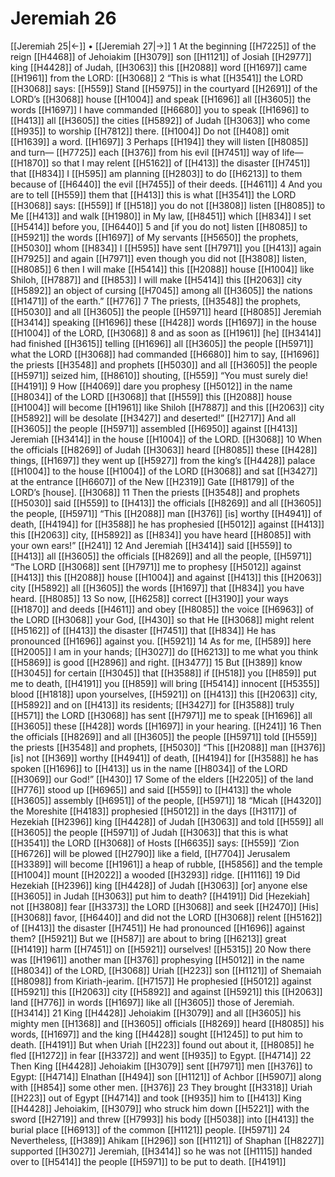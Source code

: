 # Jeremiah 26
[[Jeremiah 25|←]] • [[Jeremiah 27|→]]
1 At the beginning [[H7225]] of the reign [[H4468]] of Jehoiakim [[H3079]] son [[H1121]] of Josiah [[H2977]] king [[H4428]] of Judah, [[H3063]] this [[H2088]] word [[H1697]] came [[H1961]] from the LORD: [[H3068]] 
2 “This is what [[H3541]] the LORD [[H3068]] says: [[H559]] Stand [[H5975]] in the courtyard [[H2691]] of the LORD’s [[H3068]] house [[H1004]] and speak [[H1696]] all [[H3605]] the words [[H1697]] I have commanded [[H6680]] you to speak [[H1696]] to [[H413]] all [[H3605]] the cities [[H5892]] of Judah [[H3063]] who come [[H935]] to worship [[H7812]] there. [[H1004]] Do not [[H408]] omit [[H1639]] a word. [[H1697]] 
3 Perhaps [[H194]] they will listen [[H8085]] and turn— [[H7725]] each [[H376]] from his evil [[H7451]] way of life— [[H1870]] so that I may relent [[H5162]] of [[H413]] the disaster [[H7451]] that [[H834]] I [[H595]] am planning [[H2803]] to do [[H6213]] to them  because of [[H6440]] the evil [[H7455]] of their deeds. [[H4611]] 
4 And you are to tell [[H559]] them that [[H413]] this is what [[H3541]] the LORD [[H3068]] says: [[H559]] If [[H518]] you do not [[H3808]] listen [[H8085]] to Me [[H413]] and walk [[H1980]] in My law, [[H8451]] which [[H834]] I set [[H5414]] before you, [[H6440]] 
5 and [if you do not] listen [[H8085]] to [[H5921]] the words [[H1697]] of My servants [[H5650]] the prophets, [[H5030]] whom [[H834]] I [[H595]] have sent [[H7971]] you [[H413]] again [[H7925]] and again [[H7971]] even though you did not [[H3808]] listen, [[H8085]] 
6 then I will make [[H5414]] this [[H2088]] house [[H1004]] like Shiloh, [[H7887]] and [[H853]] I will make [[H5414]] this [[H2063]] city [[H5892]] an object of cursing [[H7045]] among all [[H3605]] the nations [[H1471]] of the earth.” [[H776]] 
7 The priests, [[H3548]] the prophets, [[H5030]] and all [[H3605]] the people [[H5971]] heard [[H8085]] Jeremiah [[H3414]] speaking [[H1696]] these [[H428]] words [[H1697]] in the house [[H1004]] of the LORD, [[H3068]] 
8 and as soon as [[H1961]] [he] [[H3414]] had finished [[H3615]] telling [[H1696]] all [[H3605]] the people [[H5971]] what the LORD [[H3068]] had commanded [[H6680]] him to say, [[H1696]] the priests [[H3548]] and prophets [[H5030]] and all [[H3605]] the people [[H5971]] seized him, [[H8610]] shouting, [[H559]] “You must surely die! [[H4191]] 
9 How [[H4069]] dare you prophesy [[H5012]] in the name [[H8034]] of the LORD [[H3068]] that [[H559]] this [[H2088]] house [[H1004]] will become [[H1961]] like Shiloh [[H7887]] and this [[H2063]] city [[H5892]] will be desolate [[H3427]] and deserted!” [[H2717]] And all [[H3605]] the people [[H5971]] assembled [[H6950]] against [[H413]] Jeremiah [[H3414]] in the house [[H1004]] of the LORD. [[H3068]] 
10 When the officials [[H8269]] of Judah [[H3063]] heard [[H8085]] these [[H428]] things, [[H1697]] they went up [[H5927]] from the king’s [[H4428]] palace [[H1004]] to the house [[H1004]] of the LORD [[H3068]] and sat [[H3427]] at the entrance [[H6607]] of the New [[H2319]] Gate [[H8179]] of the LORD’s [house]. [[H3068]] 
11 Then the priests [[H3548]] and prophets [[H5030]] said [[H559]] to [[H413]] the officials [[H8269]] and all [[H3605]] the people, [[H5971]] “This [[H2088]] man [[H376]] [is] worthy [[H4941]] of death, [[H4194]] for [[H3588]] he has prophesied [[H5012]] against [[H413]] this [[H2063]] city, [[H5892]] as [[H834]] you have heard [[H8085]] with your own ears!” [[H241]] 
12 And Jeremiah [[H3414]] said [[H559]] to [[H413]] all [[H3605]] the officials [[H8269]] and all the people, [[H5971]] “The LORD [[H3068]] sent [[H7971]] me to prophesy [[H5012]] against [[H413]] this [[H2088]] house [[H1004]] and against [[H413]] this [[H2063]] city [[H5892]] all [[H3605]] the words [[H1697]] that [[H834]] you have heard. [[H8085]] 
13 So now, [[H6258]] correct [[H3190]] your ways [[H1870]] and deeds [[H4611]] and obey [[H8085]] the voice [[H6963]] of the LORD [[H3068]] your God, [[H430]] so that He [[H3068]] might relent [[H5162]] of [[H413]] the disaster [[H7451]] that [[H834]] He has pronounced [[H1696]] against you. [[H5921]] 
14 As for me, [[H589]] here [[H2005]] I am in your hands; [[H3027]] do [[H6213]] to me  what you think [[H5869]] is good [[H2896]] and right. [[H3477]] 
15 But [[H389]] know [[H3045]] for certain [[H3045]] that [[H3588]] if [[H518]] you [[H859]] put me to death, [[H4191]] you [[H859]] will bring [[H5414]] innocent [[H5355]] blood [[H1818]] upon yourselves, [[H5921]] on [[H413]] this [[H2063]] city, [[H5892]] and on [[H413]] its residents; [[H3427]] for [[H3588]] truly [[H571]] the LORD [[H3068]] has sent [[H7971]] me to speak [[H1696]] all [[H3605]] these [[H428]] words [[H1697]] in your hearing. [[H241]] 
16 Then the officials [[H8269]] and all [[H3605]] the people [[H5971]] told [[H559]] the priests [[H3548]] and prophets, [[H5030]] “This [[H2088]] man [[H376]] [is] not [[H369]] worthy [[H4941]] of death, [[H4194]] for [[H3588]] he has spoken [[H1696]] to [[H413]] us in the name [[H8034]] of the LORD [[H3069]] our God!” [[H430]] 
17 Some of the elders [[H2205]] of the land [[H776]] stood up [[H6965]] and said [[H559]] to [[H413]] the whole [[H3605]] assembly [[H6951]] of the people, [[H5971]] 
18 “Micah [[H4320]] the Moreshite [[H4183]] prophesied [[H5012]] in the days [[H3117]] of Hezekiah [[H2396]] king [[H4428]] of Judah [[H3063]] and told [[H559]] all [[H3605]] the people [[H5971]] of Judah [[H3063]] that this is what [[H3541]] the LORD [[H3068]] of Hosts [[H6635]] says: [[H559]] ‘Zion [[H6726]] will be plowed [[H2790]] like a field, [[H7704]] Jerusalem [[H3389]] will become [[H1961]] a heap of rubble, [[H5856]] and the temple [[H1004]] mount [[H2022]] a wooded [[H3293]] ridge. [[H1116]] 
19 Did Hezekiah [[H2396]] king [[H4428]] of Judah [[H3063]] [or] anyone else [[H3605]] in Judah [[H3063]] put him to death? [[H4191]] Did [Hezekiah] not [[H3808]] fear [[H3373]] the LORD [[H3068]] and seek [[H2470]] [His] [[H3068]] favor, [[H6440]] and did not the LORD [[H3068]] relent [[H5162]] of [[H413]] the disaster [[H7451]] He had pronounced [[H1696]] against them? [[H5921]] But we [[H587]] are about to bring [[H6213]] great [[H1419]] harm [[H7451]] on [[H5921]] ourselves! [[H5315]] 
20 Now there was [[H1961]] another man [[H376]] prophesying [[H5012]] in the name [[H8034]] of the LORD, [[H3068]] Uriah [[H223]] son [[H1121]] of Shemaiah [[H8098]] from  Kiriath-jearim. [[H7157]] He prophesied [[H5012]] against [[H5921]] this [[H2063]] city [[H5892]] and against [[H5921]] this [[H2063]] land [[H776]] in words [[H1697]] like all [[H3605]] those of Jeremiah. [[H3414]] 
21 King [[H4428]] Jehoiakim [[H3079]] and all [[H3605]] his mighty men [[H1368]] and [[H3605]] officials [[H8269]] heard [[H8085]] his words, [[H1697]] and the king [[H4428]] sought [[H1245]] to put him to death. [[H4191]] But when Uriah [[H223]] found out about it, [[H8085]] he fled [[H1272]] in fear [[H3372]] and went [[H935]] to Egypt. [[H4714]] 
22 Then King [[H4428]] Jehoiakim [[H3079]] sent [[H7971]] men [[H376]] to Egypt: [[H4714]] Elnathan [[H494]] son [[H1121]] of Achbor [[H5907]] along with [[H854]] some other men. [[H376]] 
23 They brought [[H3318]] Uriah [[H223]] out of Egypt [[H4714]] and took [[H935]] him to [[H413]] King [[H4428]] Jehoiakim, [[H3079]] who struck him down [[H5221]] with the sword [[H2719]] and threw [[H7993]] his body [[H5038]] into [[H413]] the burial place [[H6913]] of the common [[H1121]] people. [[H5971]] 
24 Nevertheless, [[H389]] Ahikam [[H296]] son [[H1121]] of Shaphan [[H8227]] supported [[H3027]] Jeremiah, [[H3414]] so he was not [[H1115]] handed over to [[H5414]] the people [[H5971]] to be put to death. [[H4191]] 
